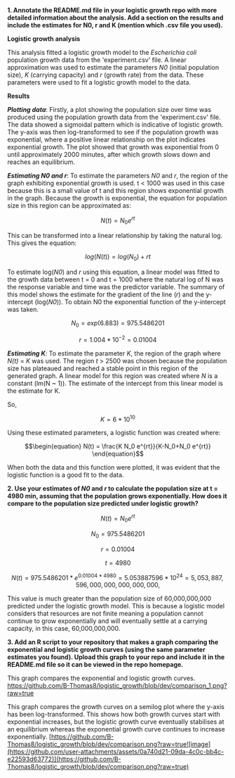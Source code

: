 **1. Annotate the README.md file in your logistic growth repo with more detailed information about the analysis. Add a section on the results and include the estimates for N0, r and K (mention which .csv file you used).**

**Logistic growth analysis**

This analysis fitted a logistic growth model to the *Escherichia coli* population growth data from the 'experiment.csv' file. A linear approximation was used to estimate the parameters *N0* (initial population size), *K* (carrying capacity) and *r* (growth rate) from the data. These parameters were used to fit a logistic growth model to the data. 

**Results**

***Plotting data***: Firstly, a plot showing the population size over time was produced using the population growth data from the 'experiment.csv' file. The data showed a sigmoidal pattern which is indicative of logistic growth. The y-axis was then log-transformed to see if the population growth was exponential, where a positive linear relationship on the plot indicates exponential growth. The plot showed that growth was exponential from 0 until approximately 2000 minutes, after which growth slows down and reaches an equilibrium. 

***Estimating N0 and r***:
To estimate the parameters *N0* and *r*, the region of the graph exhibiting exponential growth is used. t < 1000 was used in this case because this is a small value of t and this region shows exponential growth in the graph. Because the growth is exponential, the equation for population size in this region can be approximated as:
  ```math
\begin{equation}
N(t) = N_0 e^{rt}
\end{equation}
```
This can be transformed into a linear relationship by taking the natural log. This gives the equation:
  ```math
\begin{equation}
log(N(t)) = log(N_0) + rt
\end{equation}
```
To estimate log(*N0*) and *r* using this equation, a linear model was fitted to the growth data between t = 0 and t = 1000 where the natural log of N was the response variable and time was the predictor variable. The summary of this model shows the estimate for the gradient of the line (*r*) and the y-intercept (log(*N0*)). To obtain N0 the exponential function of the y-intercept was taken.
```math
\begin{equation}
N_0 = exp(6.883) = 975.5486201
\end{equation}
```

```math
\begin{equation}
 r = 1.004 * 10^{-2} = 0.01004
\end{equation}
```



***Estimating K***:
To estimate the parameter *K*, the region of the graph where *N(t)* = *K* was used. The region *t* > 2500 was chosen because the population size has plateaued and reached a stable point in this region of the generated graph. A linear model for this region was created where *N* is a constant (lm(N ~ 1)). The estimate of the intercept from this linear model is the estimate for K.

  So,
  ```math
\begin{equation}
K = 6 * 10^{10}
\end{equation}
```


Using these estimated parameters, a logistic function was created where:
  ```math
\begin{equation}
N(t) = \frac{K N_0 e^{rt}}{K-N_0+N_0 e^{rt}}
\end{equation}
```



When both the data and this function were plotted, it was evident that the logistic function is a good fit to the data. 







**2. Use your estimates of *N0* and *r* to calculate the population size at t = 4980 min, assuming that the population grows exponentially. How does it compare to the population size predicted under logistic growth?**
 ```math
\begin{equation}
N(t) = N_0 e^{rt}
\end{equation}
```
  ```math
\begin{equation}
N_0 = 975.5486201
\end{equation}
```
  ```math
\begin{equation}
r = 0.01004
\end{equation}
```
  ```math
\begin{equation}
t = 4980
\end{equation}
```
  ```math
\begin{equation}
N(t) = 975.5486201 * e^{0.01004*4980} = 5.053887596*10^{24} = 5,053,887,596,000,000,000,000,000
\end{equation},
```

This value is much greater than the population size of 60,000,000,000 predicted under the logistic growth model. This is because a logistic model considers that resources are not finite meaning a population cannot continue to grow exponentially and will eventually settle at a carrying capacity, in this case, 60,000,000,000.


**3. Add an R script to your repository that makes a graph comparing the exponential and logistic growth curves (using the same parameter estimates you found). Upload this graph to your repo and include it in the README.md file so it can be viewed in the repo homepage.**

This graph compares the exponential and logistic growth curves.
https://github.com/B-Thomas8/logistic_growth/blob/dev/comparison_1.png?raw=true 


This graph compares the growth curves on a semilog plot where the y-axis has been log-transformed. This shows how both growth curves start with exponential increases, but the logistic growth curve eventually stabilises at an equilibrium whereas the exponential growth curve continues to increase exponentially.
[https://github.com/B-Thomas8/logistic_growth/blob/dev/comparison.png?raw=true![image](https://github.com/user-attachments/assets/0a740d21-09da-4c0c-bb4c-e22593d63772)](https://github.com/B-Thomas8/logistic_growth/blob/dev/comparison.png?raw=true)


